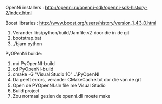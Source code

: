 OpenNi installers : http://openni.ru/openni-sdk/openni-sdk-history-2/index.html

Boost libraries : http://www.boost.org/users/history/version_1_43_0.html
 1. Verander libs/python/build/Jamfile.v2 door die in de git
 2. bootstrap.bat
 3. ./bjam python
 
PyOPenNi builde:

   1. md PyOpenNI-build
   2. cd PyOpenNI-build
   3. cmake -G "Visual Studio 10" ..\PyOpenNI
   4. Da geeft errors, verander CMakeCache.txt dor die van de git
   5. Open de PYOpenNI.sln file me Visual Studio
   6. Build project
   7. Zou normaal gezien de openni.dll moete make
